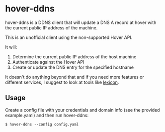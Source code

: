 hover-ddns
==========

hover-ddns is a DDNS client that will update a DNS A record at hover with the current public IP address of the machine.

This is an unofficial client using the non-supported Hover API.

It will:

1. Determine the current public IP address of the host machine
2. Authenticate against the Hover API
3. Create or update the DNS entry for the specified hostname

It doesn't do anything beyond that and if you need more features or different services, I suggest to look at tools like [lexicon](https://github.com/AnalogJ/lexicon).

Usage
-----
Create a config file with your credentials and domain info (see the provided example.yaml) and then run hover-ddns:

    $ hover-ddns --config config.yaml


